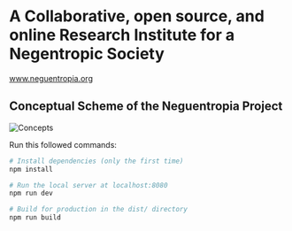 # A Collaborative, open source, and online Research Institute for a Negentropic Society
www.neguentropia.org


## Conceptual Scheme of the Neguentropia Project
![Concepts](https://s2.imgcdn.dev/lPlNL.png)

Run this followed commands:

``` bash
# Install dependencies (only the first time)
npm install

# Run the local server at localhost:8080
npm run dev

# Build for production in the dist/ directory
npm run build
```
